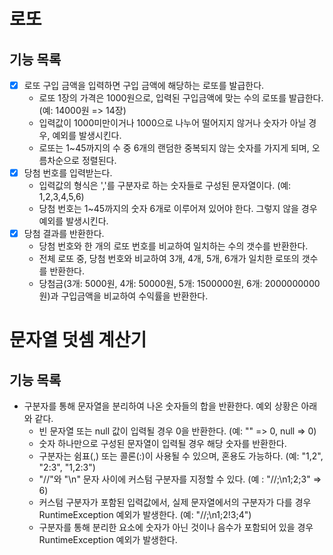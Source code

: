 # 로또
## 기능 목록
* [X] 로또 구입 금액을 입력하면 구입 금액에 해당하는 로또를 발급한다.
  * 로또 1장의 가격은 1000원으로, 입력된 구입금액에 맞는 수의 로또를 발급한다. (예: 14000원 => 14장)
  * 입력값이 1000미만이거나 1000으로 나누어 떨어지지 않거나 숫자가 아닐 경우, 예외를 발생시킨다.
  * 로또는 1~45까지의 수 중 6개의 랜덤한 중복되지 않는 숫자를 가지게 되며, 오름차순으로 정렬된다.
* [X] 당첨 번호를 입력받는다.
  * 입력값의 형식은 ','를 구분자로 하는 숫자들로 구성된 문자열이다. (예: 1,2,3,4,5,6)
  * 당첨 번호는 1~45까지의 숫자 6개로 이루어져 있어야 한다. 그렇지 않을 경우 예외를 발생시킨다.
* [X] 당첨 결과를 반환한다.
  * 당첨 번호와 한 개의 로또 번호를 비교하여 일치하는 수의 갯수를 반환한다.
  * 전체 로또 중, 당첨 번호와 비교하여 3개, 4개, 5개, 6개가 일치한 로또의 갯수를 반환한다.
  * 당첨금(3개: 5000원, 4개: 50000원, 5개: 1500000원, 6개: 2000000000원)과 구입금액을 비교하여 수익률을 반환한다.

# 문자열 덧셈 계산기
## 기능 목록
* 구분자를 통해 문자열을 분리하여 나온 숫자들의 합을 반환한다. 예외 상황은 아래와 같다.
  * 빈 문자열 또는 null 값이 입력될 경우 0을 반환한다. (예: "" => 0, null => 0)
  * 숫자 하나만으로 구성된 문자열이 입력될 경우 해당 숫자를 반환한다.
  * 구분자는 쉼표(,) 또는 콜론(:)이 사용될 수 있으며, 혼용도 가능하다. (예: "1,2", "2:3", "1,2:3")
  * "//"와 "\n" 문자 사이에 커스텀 구분자를 지정할 수 있다. (예 : "//;\n1;2;3" => 6)
  * 커스텀 구분자가 포함된 입력값에서, 실제 문자열에서의 구분자가 다를 경우 RuntimeException 예외가 발생한다. (예: "//;\n1;2!3;4")
  * 구분자를 통해 분리한 요소에 숫자가 아닌 것이나 음수가 포함되어 있을 경우 RuntimeException 예외가 발생한다.
